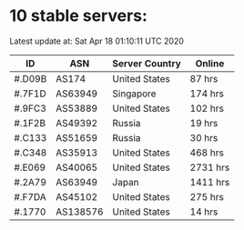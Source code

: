 # 10 stable servers:

Latest update at: Sat Apr 18 01:10:11 UTC 2020

| ID | ASN | Server Country | Online |
| -- | --- | -------------- | ------ |
| #.D09B | AS174 | United States | 87 hrs |
| #.7F1D | AS63949 | Singapore | 174 hrs |
| #.9FC3 | AS53889 | United States | 102 hrs |
| #.1F2B | AS49392 | Russia | 19 hrs |
| #.C133 | AS51659 | Russia | 30 hrs |
| #.C348 | AS35913 | United States | 468 hrs |
| #.E069 | AS40065 | United States | 2731 hrs |
| #.2A79 | AS63949 | Japan | 1411 hrs |
| #.F7DA | AS45102 | United States | 275 hrs |
| #.1770 | AS138576 | United States | 14 hrs |

